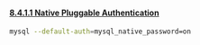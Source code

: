 #### [8.4.1.1 Native Pluggable Authentication](https://dev.mysql.com/doc/refman/8.4/en/native-pluggable-authentication.html)
```sh
mysql --default-auth=mysql_native_password=on
```